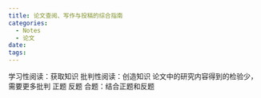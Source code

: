 ```yaml
---
title: 论文查阅、写作与投稿的综合指南
categories:
  - Notes
  - 论文
date:
tags:
---
```


学习性阅读：获取知识
批判性阅读：创造知识
论文中的研究内容得到的检验少，需要更多批判
正题
反题
合题：结合正题和反题
